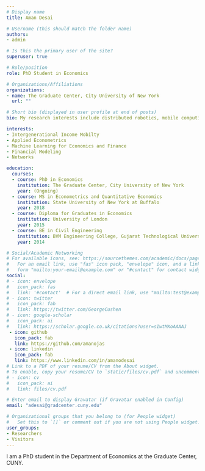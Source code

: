 ```yaml
---
# Display name
title: Aman Desai

# Username (this should match the folder name)
authors:
- admin

# Is this the primary user of the site?
superuser: true

# Role/position
role: PhD Student in Economics

# Organizations/Affiliations
organizations:
- name: The Graduate Center, City University of New York
  url: ""

# Short bio (displayed in user profile at end of posts)
bio: My research interests include distributed robotics, mobile computing and programmable matter.

interests:
- Intergenerational Income Mobilty
- Applied Econometrics
- Machine Learning for Economics and Finance
- Financial Modeling
- Networks

education:
  courses:
  - course: PhD in Economics
    institution: The Graduate Center, City University of New York 
    year: (Ongoing)
  - course: MS in Econometrics and Quantitative Economics
    institution: State University of New York at Buffalo
    year: 2018
  - course: Diploma for Graduates in Economics
    institution: University of London
    year: 2015  
  - course: BE in Civil Engineering
    institution: BVM Engineering College, Gujarat Technological University
    year: 2014

# Social/Academic Networking
# For available icons, see: https://sourcethemes.com/academic/docs/page-builder/#icons
#   For an email link, use "fas" icon pack, "envelope" icon, and a link in the
#   form "mailto:your-email@example.com" or "#contact" for contact widget.
social:
# - icon: envelope
#   icon_pack: fas
#   link: '#contact'  # For a direct email link, use "mailto:test@example.org".
# - icon: twitter
#   icon_pack: fab
#   link: https://twitter.com/GeorgeCushen
# - icon: google-scholar
#   icon_pack: ai
#   link: https://scholar.google.co.uk/citations?user=sIwtMXoAAAAJ
 - icon: github
   icon_pack: fab
   link: https://github.com/amanojas
 - icon: linkedin
   icon_pack: fab
   link: https://www.linkedin.com/in/amanodesai   
# Link to a PDF of your resume/CV from the About widget.
# To enable, copy your resume/CV to `static/files/cv.pdf` and uncomment the lines below.
# - icon: cv
#   icon_pack: ai
#   link: files/cv.pdf

# Enter email to display Gravatar (if Gravatar enabled in Config)
email: "adesai@gradcenter.cuny.edu"

# Organizational groups that you belong to (for People widget)
#   Set this to `[]` or comment out if you are not using People widget.
user_groups:
- Researchers
- Visitors
---
```


I am a PhD student in the Department of Economics at the Graduate Center, CUNY.